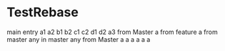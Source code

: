 # TestRebase
main entry
a1
a2
b1
b2
c1
c2
d1
d2
a3 from Master
a from feature a
from master
any in master
any from Master
a
a
a
a
a
a